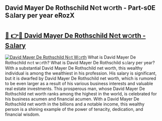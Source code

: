 ## David Mayer De Rothschild N𝚎t w𝚘rth - Part-s0E S𝚊lary per year eRozX

# <h2><a href="http://gc0rad.nevu.top/?p=David+Mayer+De+Rothschild">🔗 👉🔴 David Mayer De Rothschild N𝚎t w𝚘rth - S𝚊lary</a></h2>

[![David Mayer De Rothschild N𝚎t W𝚘rth](https://i.imgur.com/Oavwk0R.jpeg)](http://gc0rad.nevu.top/?p=David+Mayer+De+Rothschild)
What is David Mayer De Rothschild n𝚎t w𝚘rth? What is David Mayer De Rothschild s𝚊lary per year?
With a substantial David Mayer De Rothschild net worth, this wealthy individual is among the wealthiest in his profession. His salary is significant, but it is dwarfed by David Mayer De Rothschild net worth, which is rumored to be even larger as a result of his various business interests and valuable real estate investments. This prosperous man, whose David Mayer De Rothschild net worth ranks among the highest in the world, is celebrated for his business acumen and financial acumen. With a David Mayer De Rothschild net worth in the billions and a notable income, this wealthy person is a shining example of the power of tenacity, dedication, and financial wisdom.
